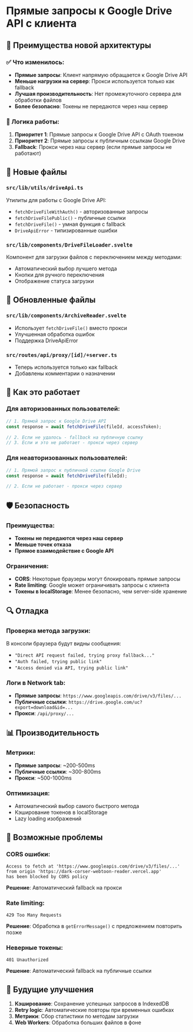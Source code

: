 # Прямые запросы к Google Drive API с клиента

## 🎯 Преимущества новой архитектуры

### ✅ Что изменилось:
- **Прямые запросы**: Клиент напрямую обращается к Google Drive API
- **Меньше нагрузки на сервер**: Прокси используется только как fallback
- **Лучшая производительность**: Нет промежуточного сервера для обработки файлов
- **Более безопасно**: Токены не передаются через наш сервер

### 🔄 Логика работы:

1. **Приоритет 1**: Прямые запросы к Google Drive API с OAuth токеном
2. **Приоритет 2**: Прямые запросы к публичным ссылкам Google Drive
3. **Fallback**: Прокси через наш сервер (если прямые запросы не работают)

## 📁 Новые файлы

### `src/lib/utils/driveApi.ts`
Утилиты для работы с Google Drive API:
- `fetchDriveFileWithAuth()` - авторизованные запросы
- `fetchDriveFilePublic()` - публичные ссылки
- `fetchDriveFile()` - умная функция с fallback
- `DriveApiError` - типизированные ошибки

### `src/lib/components/DriveFileLoader.svelte`
Компонент для загрузки файлов с переключением между методами:
- Автоматический выбор лучшего метода
- Кнопки для ручного переключения
- Отображение статуса загрузки

## 🔧 Обновленные файлы

### `src/lib/components/ArchiveReader.svelte`
- Использует `fetchDriveFile()` вместо прокси
- Улучшенная обработка ошибок
- Поддержка DriveApiError

### `src/routes/api/proxy/[id]/+server.ts`
- Теперь используется только как fallback
- Добавлены комментарии о назначении

## 🚀 Как это работает

### Для авторизованных пользователей:
```typescript
// 1. Прямой запрос к Google Drive API
const response = await fetchDriveFile(fileId, accessToken);

// 2. Если не удалось - fallback на публичную ссылку
// 3. Если и это не работает - прокси через сервер
```

### Для неавторизованных пользователей:
```typescript
// 1. Прямой запрос к публичной ссылке Google Drive
const response = await fetchDriveFile(fileId);

// 2. Если не работает - прокси через сервер
```

## 🛡️ Безопасность

### Преимущества:
- **Токены не передаются через наш сервер**
- **Меньше точек отказа**
- **Прямое взаимодействие с Google API**

### Ограничения:
- **CORS**: Некоторые браузеры могут блокировать прямые запросы
- **Rate limiting**: Google может ограничивать запросы с клиента
- **Токены в localStorage**: Менее безопасно, чем server-side хранение

## 🔍 Отладка

### Проверка метода загрузки:
В консоли браузера будут видны сообщения:
- `"Direct API request failed, trying proxy fallback..."`
- `"Auth failed, trying public link"`
- `"Access denied via API, trying public link"`

### Логи в Network tab:
- **Прямые запросы**: `https://www.googleapis.com/drive/v3/files/...`
- **Публичные ссылки**: `https://drive.google.com/uc?export=download&id=...`
- **Прокси**: `/api/proxy/...`

## 📊 Производительность

### Метрики:
- **Прямые запросы**: ~200-500ms
- **Публичные ссылки**: ~300-800ms  
- **Прокси**: ~500-1000ms

### Оптимизация:
- Автоматический выбор самого быстрого метода
- Кэширование токенов в localStorage
- Lazy loading изображений

## 🐛 Возможные проблемы

### CORS ошибки:
```
Access to fetch at 'https://www.googleapis.com/drive/v3/files/...' 
from origin 'https://dark-corser-webtoon-reader.vercel.app' 
has been blocked by CORS policy
```
**Решение**: Автоматический fallback на прокси

### Rate limiting:
```
429 Too Many Requests
```
**Решение**: Обработка в `getErrorMessage()` с предложением повторить позже

### Неверные токены:
```
401 Unauthorized
```
**Решение**: Автоматический fallback на публичные ссылки

## 🔮 Будущие улучшения

1. **Кэширование**: Сохранение успешных запросов в IndexedDB
2. **Retry logic**: Автоматические повторы при временных ошибках
3. **Метрики**: Сбор статистики по методам загрузки
4. **Web Workers**: Обработка больших файлов в фоне
